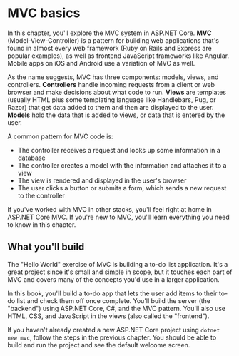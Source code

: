 # MVC basics
In this chapter, you'll explore the MVC system in ASP.NET Core. **MVC** (Model-View-Controller) is a pattern for building web applications that's found in almost every web framework (Ruby on Rails and Express are popular examples), as well as frontend JavaScript frameworks like Angular. Mobile apps on iOS and Android use a variation of MVC as well.

As the name suggests, MVC has three components: models, views, and controllers. **Controllers** handle incoming requests from a client or web browser and make decisions about what code to run. **Views** are templates (usually HTML plus some templating language like Handlebars, Pug, or Razor) that get data added to them and then are displayed to the user. **Models** hold the data that is added to views, or data that is entered by the user.

A common pattern for MVC code is:

* The controller receives a request and looks up some information in a database
* The controller creates a model with the information and attaches it to a view
* The view is rendered and displayed in the user's browser
* The user clicks a button or submits a form, which sends a new request to the controller

If you've worked with MVC in other stacks, you'll feel right at home in ASP.NET Core MVC. If you're new to MVC, you'll learn everything you need to know in this chapter.

## What you'll build
The "Hello World" exercise of MVC is building a to-do list application. It's a great project since it's small and simple in scope, but it touches each part of MVC and covers many of the concepts you'd use in a larger application.

In this book, you'll build a to-do app that lets the user add items to their to-do list and check them off once complete. You'll build the server (the "backend") using ASP.NET Core, C#, and the MVC pattern. You'll also use HTML, CSS, and JavaScript in the views (also called the "frontend").

If you haven't already created a new ASP.NET Core project using `dotnet new mvc`, follow the steps in the previous chapter. You should be able to build and run the project and see the default welcome screen.
